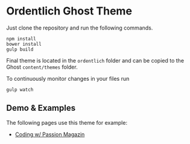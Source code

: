 # Ordentlich Ghost Theme

Just clone the repository and run the following commands.

```
npm install
bower install
gulp build
```

Final theme is located in the `ordentlich` folder and can be copied to the Ghost `content/themes` folder.

To continuously monitor changes in your files run

`gulp watch`

## Demo & Examples

The following pages use this theme for example:

- [Coding w/ Passion Magazin](http://mag.codingwithpassion.com/)
